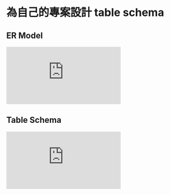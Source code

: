 # 為自己的專案設計 table schema

## ER Model

![ER Model](https://github.com/bscny/VocabularyLetsUlearn/blob/main/planning-02/asset/pdfs/Vocabletulearn_er_model.pdf)

## Table Schema

![Table Schema](https://github.com/bscny/VocabularyLetsUlearn/blob/main/planning-02/asset/pdfs/Tables.pdf)
